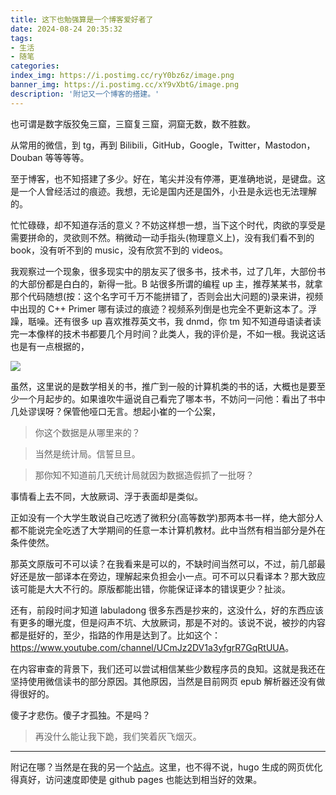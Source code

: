 ```yaml
---
title: 这下也勉强算是一个博客爱好者了
date: 2024-08-24 20:35:32
tags:
- 生活
- 随笔
categories:
index_img: https://i.postimg.cc/ryY0bz6z/image.png
banner_img: https://i.postimg.cc/xY9vXbtG/image.png
description: '附记又一个博客的搭建。'
---
```


也可谓是数字版狡兔三窟，三窟复三窟，洞窟无数，数不胜数。

从常用的微信，到 tg，再到 Bilibili，GitHub，Google，Twitter，Mastodon，Douban 等等等等。

至于博客，也不知搭建了多少。好在，笔尖并没有停滞，更准确地说，是键盘。这是一个人曾经活过的痕迹。我想，无论是国内还是国外，小丑是永远也无法理解的。

忙忙碌碌，却不知道存活的意义？不妨这样想一想，当下这个时代，肉欲的享受是需要拼命的，灵欲则不然。稍微动一动手指头(物理意义上)，没有我们看不到的 book，没有听不到的 music，没有欣赏不到的 videos。

我观察过一个现象，很多现实中的朋友买了很多书，技术书，过了几年，大部份书的大部份都是白白的，新得一批。B 站很多所谓的编程 up 主，推荐某某书，就拿那个代码随想(按：这个名字可千万不能拼错了，否则会出大问题的)录来讲，视频中出现的 C++ Primer 哪有读过的痕迹？视频系列倒是也完全不更新这本了。浮躁，聒噪。还有很多 up 喜欢推荐英文书，我 dnmd，你 tm 知不知道母语读者读完一本像样的技术书都要几个月时间？此类人，我的评价是，不如一根。我说这话也是有一点根据的，

![](https://i.postimg.cc/9V3KTm03/Screenshot-20240824-213029.png)

虽然，这里说的是数学相关的书，推广到一般的计算机类的书的话，大概也是要至少一个月起步的。如果谁吹牛逼说自己看完了哪本书，不妨问一问他：看出了书中几处谬误呀？保管他哑口无言。想起小崔的一个公案，

> 你这个数据是从哪里来的？

> 当然是统计局。信誓旦旦。

> 那你知不知道前几天统计局就因为数据造假抓了一批呀？

事情看上去不同，大放厥词、浮于表面却是类似。

正如没有一个大学生敢说自己吃透了微积分(高等数学)那两本书一样，绝大部分人都不能说完全吃透了大学期间的任意一本计算机教材。此中当然有相当部分是外在条件使然。

那英文原版可不可以读？在我看来是可以的，不缺时间当然可以，不过，前几部最好还是放一部译本在旁边，理解起来负担会小一点。可不可以只看译本？那大致应该可能是大大不行的。原版都能出错，你能保证译本的错误更少？扯淡。

还有，前段时间才知道 labuladong 很多东西是抄来的，这没什么，好的东西应该有更多的曝光度，但是闷声不坑、大放厥词，那是不对的。该说不说，被抄的内容都是挺好的，至少，指路的作用是达到了。比如这个：<https://www.youtube.com/channel/UCmJz2DV1a3yfgrR7GqRtUUA>。

在内容审查的背景下，我们还可以尝试相信某些少数程序员的良知。这就是我还在坚持使用微信读书的部分原因。其他原因，当然是目前网页 epub 解析器还没有做得很好的。

傻子才悲伤。傻子才孤独。不是吗？

> 再没什么能让我下跪，我们笑着灰飞烟灭。

----------

附记在哪？当然是在我的另一个[站点](https://sonnycalcr.github.io/posts/build-a-blog-using-hugo-papermod-github-pages/)。这里，也不得不说，hugo 生成的网页优化得真好，访问速度即使是 github pages 也能达到相当好的效果。



